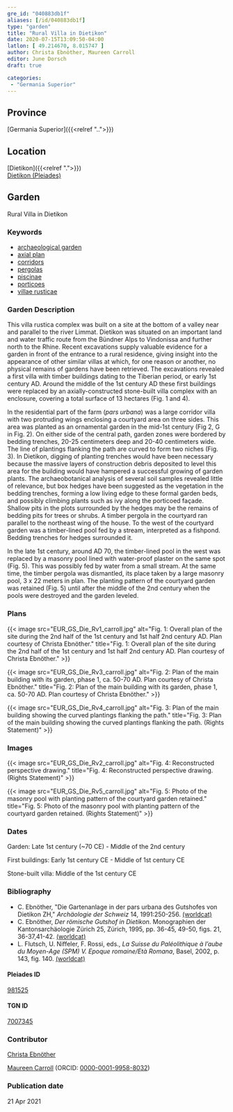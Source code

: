 ```yaml
---
gre_id: "040883db1f"
aliases: [/id/040883db1f]
type: "garden"
title: "Rural Villa in Dietikon"
date: 2020-07-15T13:09:50-04:00
latlon: [ 49.214670, 8.015747 ]
author: Christa Ebnöther, Maureen Carroll
editor: June Dorsch
draft: true

categories:
 - "Germania Superior"
---
```


## Province

[Germania Superior]({{<relref "..">}})  

<!--### Province Description-->

<!-- DESCRIPTION -->


## Location

[Dietikon]({{<relref ".">}}) \
[Dietikon (Pleiades)](https://pleiades.stoa.org/places/981525)

<!--### Location Description-->

<!-- LEAVE THIS BLANK FOR NOW -->

<!--## Sublocation-->

<!--
[AREA WITHIN LOCATION, LIKE “PALATINE HILL”](GEOREFERENCE LINK)
A sublocation is any area larger than an individual garden, but located within a location. I would always try to include a link to a controlled vocabulary here if possible. This ID may well be different from the Garden ID, e.g., Pompeii versus a Garden in one of the houses which has its own Pleiades ID.
-->

<!--### Sublocation Description-->

<!-- DESCRIPTION -->

## Garden

Rural Villa in Dietikon

### Keywords

- [archaeological garden](#)
- [axial plan](http://vocab.getty.edu/page/aat/300121971)
- [corridors](http://vocab.getty.edu/page/aat/300004294)
- [pergolas](http://vocab.getty.edu/page/aat/300006783)
- [piscinae](http://vocab.getty.edu/page/aat/300375619)
- [porticoes](http://vocab.getty.edu/page/aat/300004145)
- [villae rusticae](http://vocab.getty.edu/page/aat/300005518)

### Garden Description

This villa rustica complex was built on a site at the bottom of a valley near and parallel to the river Limmat. Dietikon was situated on an important land and water traffic route from the Bündner Alps to Vindonissa and further north to the Rhine. Recent excavations supply valuable evidence for a garden in front of the entrance to a rural residence, giving insight into the appearance of other similar villas at which, for one reason or another, no physical remains of gardens have been retrieved. The excavations revealed a first villa with timber buildings dating to the Tiberian period, or early 1st century AD. Around the middle of the 1st century AD these first buildings were replaced by an axially-constructed stone-built villa complex with an enclosure, covering a total surface of 13 hectares (Fig. 1 and 4).

In the residential part of the farm (*pars urbana*) was a large corridor villa with two protruding wings enclosing a courtyard area on three sides. This area was planted as an ornamental garden in the mid-1st century (Fig 2, G in Fig. 2). On either side of the central path, garden zones were bordered by bedding trenches, 20-25 centimeters deep and 20-40 centimeters wide. The line of plantings flanking the path are curved to form two niches (Fig. 3). In Dietikon, digging of planting trenches would have been necessary because the massive layers of construction debris deposited to level this area for the building would have hampered a successful growing of garden plants. The archaeobotanical analysis of several soil samples revealed little of relevance, but box hedges have been suggested as the vegetation in the bedding trenches, forming a low living edge to these formal garden beds, and possibly climbing plants such as ivy along the porticoed façade. Shallow pits in the plots surrounded by the hedges may be the remains of bedding pits for trees or shrubs. A timber pergola in the courtyard ran parallel to the northeast wing of the house. To the west of the courtyard garden was a timber-lined pool fed by a stream, interpreted as a fishpond. Bedding trenches for hedges surrounded it.

In the late 1st century, around AD 70, the timber-lined pool in the west was replaced by a masonry pool lined with water-proof plaster on the same spot (Fig. 5). This was possibly fed by water from a small stream. At the same time, the timber pergola was dismantled, its place taken by a large masonry pool, 3 x 22 meters in plan. The planting pattern of the courtyard garden was retained (Fig. 5) until after the middle of the 2nd century when the pools were destroyed and the garden leveled.

<!--### Maps-->

<!--
{{< image src="image_name.ext" alt="alt_text" title="CAPTION" >}}
-->

### Plans

{{< image src="EUR_GS_Die_Rv1_carroll.jpg" alt="Fig. 1: Overall plan of the site during the 2nd half of the 1st century and 1st half 2nd century AD. Plan courtesy of Christa Ebnöther." title="Fig. 1: Overall plan of the site during the 2nd half of the 1st century and 1st half 2nd century AD. Plan courtesy of Christa Ebnöther." >}}

{{< image src="EUR_GS_Die_Rv3_carroll.jpg" alt="Fig. 2: Plan of the main building with its garden, phase 1, ca. 50-70 AD. Plan courtesy of Christa Ebnöther." title="Fig. 2: Plan of the main building with its garden, phase 1, ca. 50-70 AD. Plan courtesy of Christa Ebnöther." >}}

{{< image src="EUR_GS_Die_Rv4_carroll.jpg" alt="Fig. 3: Plan of the main building showing the curved plantings flanking the path." title="Fig. 3: Plan of the main building showing the curved plantings flanking the path. (Rights Statement)" >}}

### Images

{{< image src="EUR_GS_Die_Rv2_carroll.jpg" alt="Fig. 4: Reconstructed perspective drawing." title="Fig. 4: Reconstructed perspective drawing. (Rights Statement)" >}}

{{< image src="EUR_GS_Die_Rv5_carroll.jpg" alt="Fig. 5: Photo of the masonry pool with planting pattern of the courtyard garden retained." title="Fig. 5: Photo of the masonry pool with planting pattern of the courtyard garden retained. (Rights Statement)" >}}

### Dates

Garden: Late 1st century (~70 CE) - Middle of the 2nd century

First buildings: Early 1st century CE - Middle of 1st century CE

Stone-built villa: Middle of the 1st century CE

### Bibliography

* C. Ebnöther, "Die Gartenanlage in der pars urbana des Gutshofes von Dietikon ZH," *Archäologie der Schweiz* 14, 1991:250-256. [(worldcat)](http://www.worldcat.org/oclc/891753339)
* C. Ebnöther, *Der römische Gutshof in Dietikon*. Monographien der Kantonsarchäologie Zürich 25, Zürich, 1995, pp. 36-45, 49-50, figs. 21, 36-37,41-42. [(worldcat)](http://www.worldcat.org/oclc/891774240)
* L. Flutsch, U. Niffeler, F. Rossi, eds., *La Suisse du Paléolithique à l’aube du Moyen-Age (SPM) V. Epoque romaine/Età Romana*, Basel, 2002, p. 143, fig. 140. [(worldcat)](http://www.worldcat.org/oclc/492139765)

<!--#### Periodo ID-->

<!-- [PERIODO_ID](https://pleiades.stoa.org/places/PLEIADES_ID) -->

#### Pleiades ID

[981525](https://pleiades.stoa.org/places/981525)

#### TGN ID

[7007345](http://vocab.getty.edu/page/tgn/7007345)

### Contributor

[Christa Ebnöther](https://www.iaw.unibe.ch/ueber_uns/arp_amp_pa_personen/prof_dr_ebnoether_christa/index_ger.html#pane222202)

[Maureen Carroll](https://www.sheffield.ac.uk/archaeology/our-people/academic-staff/maureen-carroll) (ORCID: [0000-0001-9958-8032](https://orcid.org/0000-0001-9958-8032))

### Publication date


21 Apr 2021

<!--### Related articles-->

<!-- Links to other related articles. Leave blank for now -->